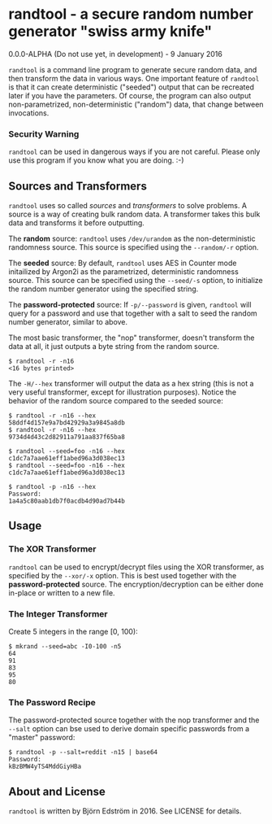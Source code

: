 # randtool - a secure random number generator "swiss army knife"
0.0.0-ALPHA (Do not use yet, in development) - 9 January 2016

`randtool` is a command line program to generate secure random data, and then transform the data in various ways. One important feature of `randtool` is that it can create deterministic ("seeded") output that can be recreated later if you have the parameters. Of course, the program can also output non-parametrized, non-deterministic ("random") data, that change between invocations.

### Security Warning

`randtool` can be used in dangerous ways if you are not careful. Please only use this program if you know what you are doing. :-)

## Sources and Transformers

`randtool` uses so called *sources* and *transformers* to solve problems. A source is a way of creating bulk random data. A transformer takes this bulk data and transforms it before outputting.

The **random** source: `randtool` uses `/dev/urandom` as the non-deterministic randomness source. This source is specified using the `--random/-r` option.

The **seeded** source: By default, `randtool` uses AES in Counter mode initailized by Argon2i as the parametrized, deterministic randomness source. This source can be specified using the `--seed/-s` option, to initialize the random number generator using the specified string.

The **password-protected** source: If `-p/--password` is given, `randtool` will query for a password and use that together with a salt to seed the random number generator, similar to above.

The most basic transformer, the "nop" transformer, doesn't transform the data at all, it just outputs a byte string from the random source.

    $ randtool -r -n16
	<16 bytes printed>

The `-H/--hex` transformer will output the data as a hex string (this is not a very useful transformer, except for illustration purposes). Notice the behavior of the random source compared to the seeded source:

    $ randtool -r -n16 --hex
    58ddf4d157e9a7bd42929a3a9845a8db
    $ randtool -r -n16 --hex
    9734d4d43c2d82911a791aa837f65ba8
	
    $ randtool --seed=foo -n16 --hex
    c1dc7a7aae61eff1abed96a3d038ec13
    $ randtool --seed=foo -n16 --hex
    c1dc7a7aae61eff1abed96a3d038ec13
	
    $ randtool -p -n16 --hex
    Password:
    1a4a5c80aab1db7f0acdb4d90ad7b44b

## Usage

### The XOR Transformer

`randtool` can be used to encrypt/decrypt files using the XOR transformer, as specified by the `--xor/-x` option. This is best used together with the **password-protected** source. The encryption/decryption can be either done in-place or written to a new file.

### The Integer Transformer

Create 5 integers in the range [0, 100):

    $ mkrand --seed=abc -I0-100 -n5
    64
    91
    83
    95
    80

### The Password Recipe

The password-protected source together with the nop transformer and the `--salt` option can bse used to derive domain specific passwords from a "master" password:

    $ randtool -p --salt=reddit -n15 | base64
    Password:
    kBzBMW4yTS4MddGiyHBa

## About and License

`randtool` is written by Björn Edström in 2016. See LICENSE for details.

